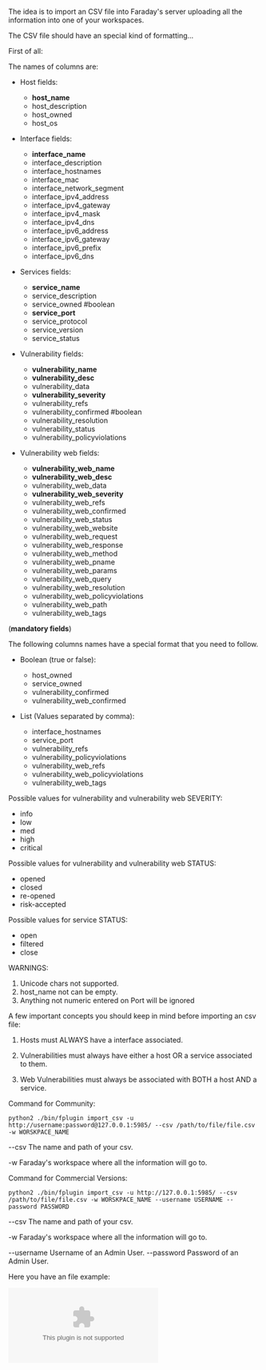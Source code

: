 The idea is to import an CSV file into Faraday's server uploading all the information into one of your workspaces.

The CSV file should have an special kind of formatting...

First of all:

The names of columns are:

* Host fields:
    * **host_name**
    * host_description
    * host_owned
    * host_os

* Interface fields:
    * **interface_name**
    * interface_description
    * interface_hostnames
    * interface_mac
    * interface_network_segment
    * interface_ipv4_address
    * interface_ipv4_gateway
    * interface_ipv4_mask
    * interface_ipv4_dns
    * interface_ipv6_address
    * interface_ipv6_gateway
    * interface_ipv6_prefix
    * interface_ipv6_dns

* Services fields:
    * **service_name**
    * service_description
    * service_owned  #boolean
    * **service_port**
    * service_protocol
    * service_version
    * service_status

* Vulnerability fields:
    * **vulnerability_name**
    * **vulnerability_desc**
    * vulnerability_data
    * **vulnerability_severity**
    * vulnerability_refs
    * vulnerability_confirmed #boolean
    * vulnerability_resolution
    * vulnerability_status
    * vulnerability_policyviolations

* Vulnerability web fields:
    * **vulnerability_web_name**
    * **vulnerability_web_desc**
    * vulnerability_web_data
    * **vulnerability_web_severity**
    * vulnerability_web_refs
    * vulnerability_web_confirmed
    * vulnerability_web_status
    * vulnerability_web_website
    * vulnerability_web_request
    * vulnerability_web_response
    * vulnerability_web_method
    * vulnerability_web_pname
    * vulnerability_web_params
    * vulnerability_web_query
    * vulnerability_web_resolution
    * vulnerability_web_policyviolations
    * vulnerability_web_path
    * vulnerability_web_tags

(**mandatory fields**)

The following columns names have a special format that you need to follow.

* Boolean (true or false):
    * host_owned
    * service_owned
    * vulnerability_confirmed
    * vulnerability_web_confirmed


* List (Values separated by comma):
    * interface_hostnames
    * service_port
    * vulnerability_refs
    * vulnerability_policyviolations
    * vulnerability_web_refs
    * vulnerability_web_policyviolations
    * vulnerability_web_tags

Possible values for vulnerability and vulnerability web SEVERITY:
* info
* low
* med
* high
* critical

Possible values for vulnerability and vulnerability web STATUS:
* opened
* closed
* re-opened
* risk-accepted

Possible values for service STATUS:
* open
* filtered
* close

WARNINGS:
1) Unicode chars not supported.
2) host_name not can be empty.
3) Anything not numeric entered on Port will be ignored

A few important concepts you should keep in mind before importing an csv file:

1) Hosts must ALWAYS have a interface associated.

2) Vulnerabilities must always have either a host OR a service associated to them.

3) Web Vulnerabilities must always be associated with BOTH a host AND a service.




Command for Community:
~~~~
python2 ./bin/fplugin import_csv -u http://username:password@127.0.0.1:5985/ --csv /path/to/file/file.csv -w WORSKPACE_NAME
~~~~

 --csv The name and path of your csv.

 -w Faraday's workspace where all the information will go to.


Command for Commercial Versions:
~~~~
python2 ./bin/fplugin import_csv -u http://127.0.0.1:5985/ --csv /path/to/file/file.csv -w WORSKPACE_NAME --username USERNAME --password PASSWORD
~~~~

 --csv The name and path of your csv.

 -w Faraday's workspace where all the information will go to.

 --username  Username of an Admin User.
 --password  Password of an Admin User.
 
Here you have an file example:

![file.csv](https://raw.githubusercontent.com/wiki/infobyte/faraday/files/file.csv)